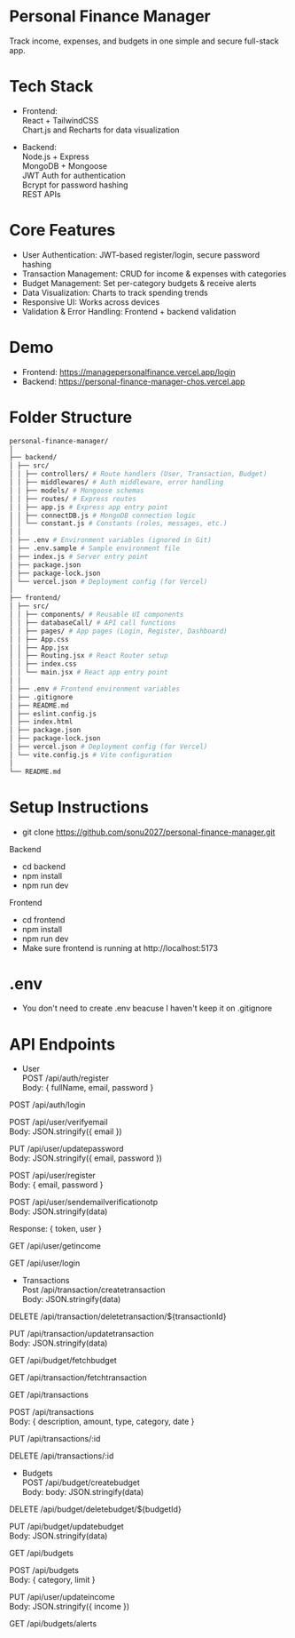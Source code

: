 # Personal Finance Manager

Track income, expenses, and budgets in one simple and secure full-stack app.

# Tech Stack

- Frontend: <br>
  React + TailwindCSS <br>
  Chart.js and Recharts for data visualization

- Backend: <br>
  Node.js + Express <br>
  MongoDB + Mongoose <br>
  JWT Auth for authentication <br>
  Bcrypt for password hashing <br>
  REST APIs

# Core Features

- User Authentication: JWT-based register/login, secure password hashing
- Transaction Management: CRUD for income & expenses with categories
- Budget Management: Set per-category budgets & receive alerts
- Data Visualization: Charts to track spending trends
- Responsive UI: Works across devices
- Validation & Error Handling: Frontend + backend validation

# Demo

- Frontend: https://managepersonalfinance.vercel.app/login
- Backend: https://personal-finance-manager-chos.vercel.app

# Folder Structure
```bash
personal-finance-manager/
│
├── backend/
│ ├── src/
│ │ ├── controllers/ # Route handlers (User, Transaction, Budget)
│ │ ├── middlewares/ # Auth middleware, error handling
│ │ ├── models/ # Mongoose schemas
│ │ ├── routes/ # Express routes
│ │ ├── app.js # Express app entry point
│ │ ├── connectDB.js # MongoDB connection logic
│ │ └── constant.js # Constants (roles, messages, etc.)
│ │
│ ├── .env # Environment variables (ignored in Git)
│ ├── .env.sample # Sample environment file
│ ├── index.js # Server entry point
│ ├── package.json
│ ├── package-lock.json
│ └── vercel.json # Deployment config (for Vercel)
│
├── frontend/
│ ├── src/
│ │ ├── components/ # Reusable UI components
│ │ ├── databaseCall/ # API call functions
│ │ ├── pages/ # App pages (Login, Register, Dashboard)
│ │ ├── App.css
│ │ ├── App.jsx
│ │ ├── Routing.jsx # React Router setup
│ │ ├── index.css
│ │ └── main.jsx # React app entry point
│ │
│ ├── .env # Frontend environment variables
│ ├── .gitignore
│ ├── README.md
│ ├── eslint.config.js
│ ├── index.html
│ ├── package.json
│ ├── package-lock.json
│ ├── vercel.json # Deployment config (for Vercel)
│ └── vite.config.js # Vite configuration
│
└── README.md
```

# Setup Instructions

- git clone https://github.com/sonu2027/personal-finance-manager.git

Backend

- cd backend
- npm install
- npm run dev

Frontend

- cd frontend
- npm install
- npm run dev
- Make sure frontend is running at http://localhost:5173

# .env

- You don't need to create .env beacuse I haven't keep it on .gitignore

# API Endpoints

- User <br>
POST /api/auth/register <br>
Body: { fullName, email, password } <br>

POST /api/auth/login <br>

POST /api/user/verifyemail <br>
Body: JSON.stringify({ email }) <br>

PUT /api/user/updatepassword <br>
Body: JSON.stringify({ email, password }) <br>

POST /api/user/register <br>
Body: { email, password } <br>

POST /api/user/sendemailverificationotp <br>
Body: JSON.stringify(data) <br>

Response: { token, user } <br>

GET /api/user/getincome <br>

GET /api/user/login <br>

- Transactions <br>
Post /api/transaction/createtransaction <br>
Body: JSON.stringify(data) <br>

DELETE /api/transaction/deletetransaction/${transactionId} <br>

PUT /api/transaction/updatetransaction <br>
Body: JSON.stringify(data) <br>

GET /api/budget/fetchbudget <br>

GET /api/transaction/fetchtransaction <br>

GET /api/transactions <br>

POST /api/transactions <br>
Body: { description, amount, type, category, date } <br>

PUT /api/transactions/:id <br>

DELETE /api/transactions/:id <br>

- Budgets <br>
POST /api/budget/createbudget <br>
Body: body: JSON.stringify(data) <br>

DELETE /api/budget/deletebudget/${budgetId} <br>

PUT /api/budget/updatebudget <br>
Body: JSON.stringify(data) <br>

GET /api/budgets <br>

POST /api/budgets <br>
Body: { category, limit } <br>

PUT /api/user/updateincome <br>
Body: JSON.stringify({ income }) <br>

GET /api/budgets/alerts <br>